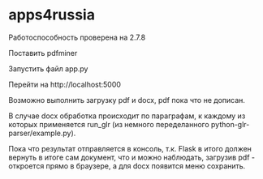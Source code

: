 apps4russia
===========
Работоспособность проверена на 2.7.8

Поставить pdfminer

Запустить файл app.py

Перейти на http://localhost:5000

Возможно выполнить загрузку pdf и docx, pdf пока что не дописан.

В случае docx обработка происходит по параграфам, к каждому из которых применяется run_glr (из немного переделанного python-glr-parser/example.py).

Пока что результат отправляется в консоль, т.к. Flask в итого должен вернуть в итоге сам документ, что и можно наблюдать, загрузив pdf - откроется прямо в браузере, а для docx появится меню сохранить.
